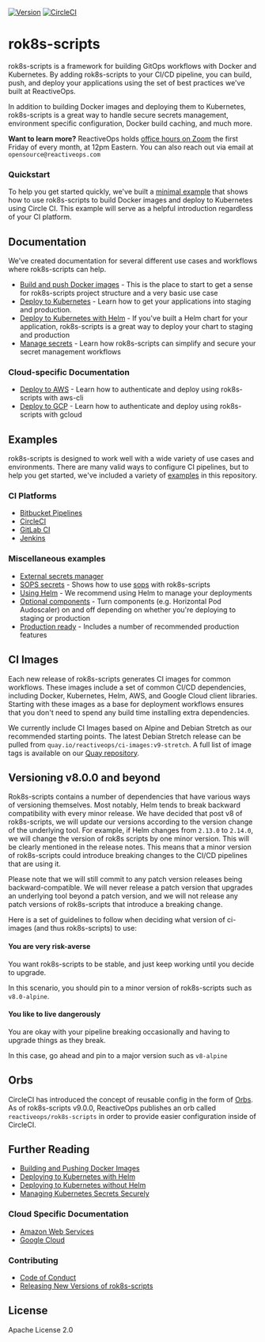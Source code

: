 [![Version][version-image]][version-link] [![CircleCI][circleci-image]][circleci-link]

[version-image]: https://img.shields.io/static/v1.svg?label=Version&message=8.1.0&color=239922
[version-link]: https://github.com/reactiveops/rok8s-scripts/releases
[circleci-image]: https://circleci.com/gh/reactiveops/rok8s-scripts.svg?style=svg
[circleci-link]: https://circleci.com/gh/reactiveops/rok8s-scripts

# rok8s-scripts

rok8s-scripts is a framework for building GitOps workflows with Docker and Kubernetes.
By adding rok8s-scripts to your CI/CD pipeline, you can build, push, and deploy your applications using the
set of best practices we've built at ReactiveOps.

In addition to building Docker images and deploying them to Kubernetes, rok8s-scripts is a great way to handle
secure secrets management, environment specific configuration, Docker build caching, and much more.

**Want to learn more?** ReactiveOps holds [office hours on Zoom](https://zoom.us/j/242508205) the first Friday of every month, at 12pm Eastern. You can also reach out via email at `opensource@reactiveops.com`

### Quickstart
To help you get started quickly, we've built a [minimal example](https://github.com/reactiveops/rok8s-scripts/tree/master/examples/minimal)
that shows how to use rok8s-scripts to build Docker images and deploy to Kubernetes
using Circle CI. This example will serve as a helpful introduction regardless of your CI platform.

## Documentation
We've created documentation for several different use cases and workflows where rok8s-scripts can help.

* [Build and push Docker images](docker.md) - This is the place to start to get a sense
for rok8s-scripts project structure and a very basic use case
* [Deploy to Kubernetes](without_helm.md) - Learn how to get your applications into staging
and production.
* [Deploy to Kubernetes with Helm](helm.md) - If you've built a Helm chart for your application,
rok8s-scripts is a great way to deploy your chart to staging and production
* [Manage secrets](secrets.md) - Learn how rok8s-scripts can simplify and secure your secret management workflows

### Cloud-specific Documentation
* [Deploy to AWS](aws.md) - Learn how to authenticate and deploy using rok8s-scripts with aws-cli
* [Deploy to GCP](gcp.md) - Learn how to authenticate and deploy using rok8s-scripts with gcloud

## Examples

rok8s-scripts is designed to work well with a wide variety of use cases and environments.
There are many valid ways to configure CI pipelines, but to help you get started, we've included a variety of [examples](https://github.com/reactiveops/rok8s-scripts/tree/master/examples) in this repository.

### CI Platforms
- [Bitbucket Pipelines](https://github.com/reactiveops/rok8s-scripts/tree/master/examples/ci/bitbucket-pipelines.yml)
- [CircleCI](https://github.com/reactiveops/rok8s-scripts/tree/master/examples/ci/.circleci/config.yml)
- [GitLab CI](https://github.com/reactiveops/rok8s-scripts/tree/master/examples/ci/.gitlab-ci.yml)
- [Jenkins](https://github.com/reactiveops/rok8s-scripts/tree/master/examples/ci/Jenkinsfile)

### Miscellaneous examples
- [External secrets manager](https://github.com/reactiveops/rok8s-scripts/tree/master/examples/external-secrets-manager)
- [SOPS secrets](https://github.com/reactiveops/rok8s-scripts/tree/master/examples/sops-secrets) - Shows how to use [sops](https://github.com/mozilla/sops) with rok8s-scripts
- [Using Helm](https://github.com/reactiveops/rok8s-scripts/tree/master/examples/helm) - We recommend using Helm to manage your deployments
- [Optional components](https://github.com/reactiveops/rok8s-scripts/tree/master/examples/optional-components) - Turn components (e.g. Horizontal Pod Audoscaler) on and off depending on whether you're deploying to staging or production
- [Production ready](https://github.com/reactiveops/rok8s-scripts/tree/master/examples/production-ready) - Includes a number of recommended production features

## CI Images

Each new release of rok8s-scripts generates CI images for common workflows. These images include a set of common CI/CD dependencies, including Docker, Kubernetes, Helm, AWS, and Google Cloud client libraries. Starting with these images as a base for deployment workflows ensures that you don't need to spend any build time installing extra dependencies.

We currently include CI Images based on Alpine and Debian Stretch as our recommended starting points. The latest Debian Stretch release can be pulled from `quay.io/reactiveops/ci-images:v9-stretch`. A full list of image tags is available on our [Quay repository](https://quay.io/repository/reactiveops/ci-images).

## Versioning v8.0.0 and beyond

Rok8s-scripts contains a number of dependencies that have various ways of versioning themselves. Most notably, Helm tends to break backward compatibility with every minor release. We have decided that post v8 of rok8s-scripts, we will update our versions according to the version change of the underlying tool. For example, if Helm changes from `2.13.0` to `2.14.0`, we will change the version of rok8s scripts by one minor version. This will be clearly mentioned in the release notes. This means that a minor version of rok8s-scripts could introduce breaking changes to the CI/CD pipelines that are using it.

Please note that we will still commit to any patch version releases being backward-compatible. We will never release a patch version that upgrades an underlying tool beyond a patch version, and we will not release any patch versions of rok8s-scripts that introduce a breaking change.

Here is a set of guidelines to follow when deciding what version of ci-images (and thus rok8s-scripts) to use:

#### You are very risk-averse

You want rok8s-scripts to be stable, and just keep working until you decide to upgrade.

In this scenario, you should pin to a minor version of rok8s-scripts such as `v8.0-alpine`.

#### You like to live dangerously

You are okay with your pipeline breaking occasionally and having to upgrade things as they break.

In this case, go ahead and pin to a major version such as `v8-alpine`

## Orbs

CircleCI has introduced the concept of reusable config in the form of [Orbs](https://circleci.com/orbs/).  As of rok8s-scripts v9.0.0, ReactiveOps publishes an orb called `reactiveops/rok8s-scripts` in order to provide easier configuration inside of CircleCI.

## Further Reading

- [Building and Pushing Docker Images](docker.md)
- [Deploying to Kubernetes with Helm](helm.md)
- [Deploying to Kubernetes without Helm](without_helm.md)
- [Managing Kubernetes Secrets Securely](secrets.md)

### Cloud Specific Documentation
- [Amazon Web Services](aws.md)
- [Google Cloud](gcp.md)

### Contributing
- [Code of Conduct](https://github.com/reactiveops/rok8s-scripts/tree/master/CODE_OF_CONDUCT.md)
- [Releasing New Versions of rok8s-scripts](releasing.md)

## License
Apache License 2.0
